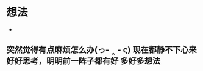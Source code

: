 # 想法
-
突然觉得有点麻烦怎么办(っ- ‸ - ς)
现在都静不下心来好好思考，明明前一阵子都有好
多好多想法
-


<!--stackedit_data:
eyJoaXN0b3J5IjpbMTU1MjQ2MDU1MywxMTQyNDEyNTc2XX0=
-->